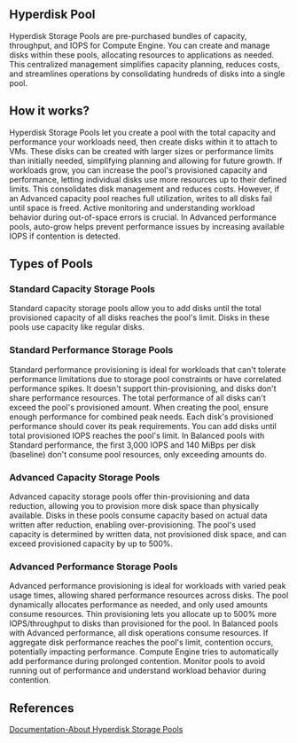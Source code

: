## Hyperdisk Pool
Hyperdisk Storage Pools are pre-purchased bundles of capacity, throughput, and IOPS for Compute Engine. You can create and manage disks within these pools, allocating resources to applications as needed. This centralized management simplifies capacity planning, reduces costs, and streamlines operations by consolidating hundreds of disks into a single pool.

## How it works?
Hyperdisk Storage Pools let you create a pool with the total capacity and performance your workloads need, then create disks within it to attach to VMs. These disks can be created with larger sizes or performance limits than initially needed, simplifying planning and allowing for future growth. If workloads grow, you can increase the pool's provisioned capacity and performance, letting individual disks use more resources up to their defined limits. This consolidates disk management and reduces costs. However, if an Advanced capacity pool reaches full utilization, writes to all disks fail until space is freed. Active monitoring and understanding workload behavior during out-of-space errors is crucial. In Advanced performance pools, auto-grow helps prevent performance issues by increasing available IOPS if contention is detected.


## Types of Pools
### Standard Capacity Storage Pools 
Standard capacity storage pools allow you to add disks until the total provisioned capacity of all disks reaches the pool's limit. Disks in these pools use capacity like regular disks.

### Standard Performance Storage Pools
Standard performance provisioning is ideal for workloads that can't tolerate performance limitations due to storage pool constraints or have correlated performance spikes. It doesn't support thin-provisioning, and disks don't share performance resources. The total performance of all disks can't exceed the pool's provisioned amount. When creating the pool, ensure enough performance for combined peak needs. Each disk's provisioned performance should cover its peak requirements. You can add disks until total provisioned IOPS reaches the pool's limit. In Balanced pools with Standard performance, the first 3,000 IOPS and 140 MiBps per disk (baseline) don't consume pool resources, only exceeding amounts do.

### Advanced Capacity Storage Pools 
Advanced capacity storage pools offer thin-provisioning and data reduction, allowing you to provision more disk space than physically available. Disks in these pools consume capacity based on actual data written after reduction, enabling over-provisioning. The pool's used capacity is determined by written data, not provisioned disk space, and can exceed provisioned capacity by up to 500%.

### Advanced Performance Storage Pools
Advanced performance provisioning is ideal for workloads with varied peak usage times, allowing shared performance resources across disks. The pool dynamically allocates performance as needed, and only used amounts consume resources. Thin provisioning lets you allocate up to 500% more IOPS/throughput to disks than provisioned for the pool. In Balanced pools with Advanced performance, all disk operations consume resources. If aggregate disk performance reaches the pool's limit, contention occurs, potentially impacting performance. Compute Engine tries to automatically add performance during prolonged contention. Monitor pools to avoid running out of performance and understand workload behavior during contention.

## References
[Documentation-About Hyperdisk Storage Pools](https://cloud.google.com/compute/docs/disks/storage-pools)
